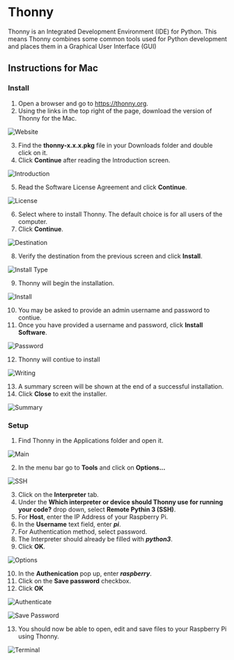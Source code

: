 # Thonny
Thonny is an Integrated Development Environment (IDE) for Python.  This means Thonny combines some common tools used for Python development and places them in a Graphical User Interface (GUI)

## Instructions for Mac

### Install

1. Open a browser and go to https://thonny.org.
2. Using the links in the top right of the page, download the version of Thonny for the Mac.

![Website](/images/Thonny/Mac/Thonny1.png)


3. Find the **thonny-x.x.x.pkg** file in your Downloads folder and double click on it.
4. Click **Continue** after reading the Introduction screen.

![Introduction](/images/Thonny/Mac/Thonny2.png)


5. Read the Software License Agreement and click **Continue**.

![License](/images/Thonny/Mac/Thonny3.png)


6. Select where to install Thonny.  The default choice is for all users of the computer.
7. Click **Continue**.

![Destination](/images/Thonny/Mac/Thonny4.png)


8. Verify the destination from the previous screen and click **Install**.

![Install Type](/images/Thonny/Mac/Thonny5.png)


9. Thonny will begin the installation.

![Install](/images/Thonny/Mac/Thonny6.png)


10. You may be asked to provide an admin username and password to contiue.
11. Once you have provided a username and password, click **Install Software**.

![Password](/images/Thonny/Mac/Thonny7.png)


12. Thonny will contiue to install

![Writing](/images/Thonny/Mac/Thonny8.png)


13. A summary screen will be shown at the end of a successful installation.
14. Click **Close** to exit the installer.

![Summary](/images/Thonny/Mac/Thonny9.png)

### Setup

1. Find Thonny in the Applications folder and open it.

![Main](/images/Thonny/Mac/Thonny10.png)


2. In the menu bar go to **Tools** and click on **Options...**

![SSH](/images/Thonny/Mac/Thonny12.png)


3. Click on the **Interpreter** tab.
4. Under the **Which interpreter or device should Thonny use for running your code?** drop down, select **Remote Pythin 3 (SSH)**.
5. For **Host**, enter the IP Address of your Raspberry Pi.
6. In the **Username** text field, enter ***pi***.
7. For Authentication method, select password.
8. The Interpreter should already be filled with ***python3***.
9. Click **OK**.

![Options](/images/Thonny/Mac/Thonny11.png)


10. In the **Authenication** pop up, enter ***raspberry***.
11. Click on the **Save password** checkbox.
12. Click **OK**

![Authenticate](/images/Thonny/Mac/Thonny13.png)

![Save Password](/images/Thonny/Mac/Thonny14.png)


13. You should now be able to open, edit and save files to your Raspberry Pi using Thonny.

![Terminal](/images/Thonny/Mac/Thonny15.png)
